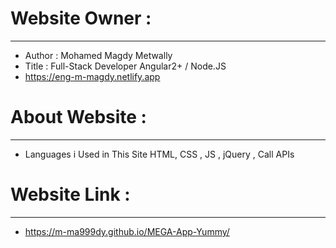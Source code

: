 # Website Owner :
-----------------------
- Author : Mohamed Magdy Metwally
- Title : Full-Stack Developer Angular2+ / Node.JS
- https://eng-m-magdy.netlify.app
#
# About Website :
-----------------------
- Languages i Used in This Site HTML, CSS , JS , jQuery , Call APIs
#
# Website Link :
------------------------
- https://m-ma999dy.github.io/MEGA-App-Yummy/
